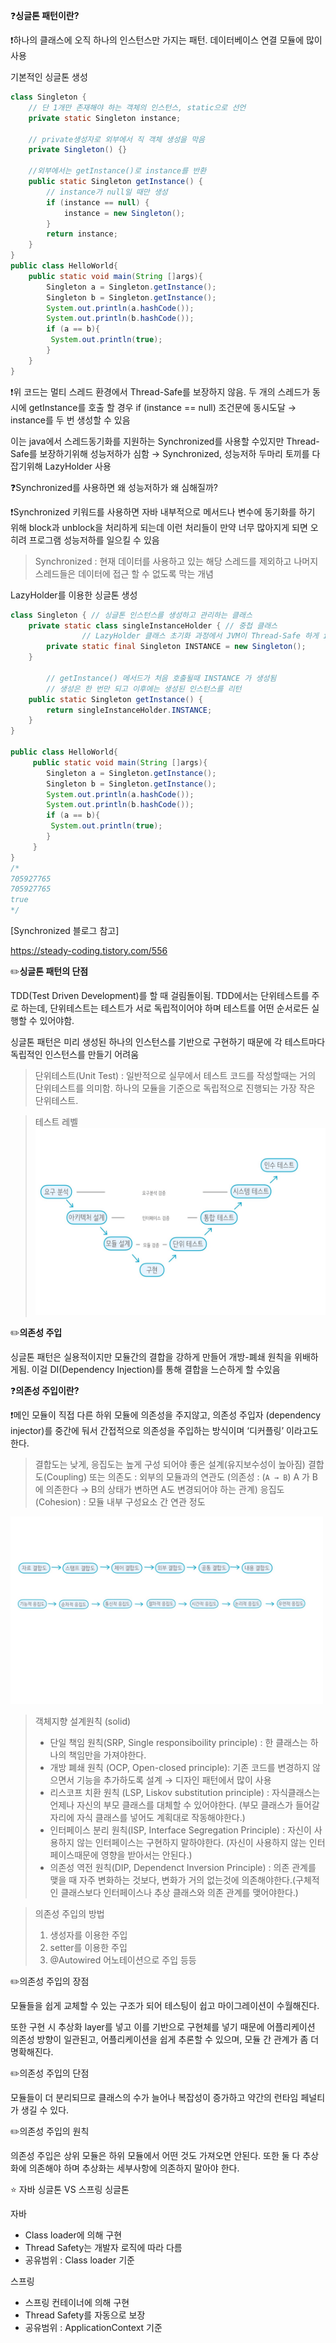 ❓**싱글톤 패턴이란?**

❗하나의 클래스에 오직 하나의 인스턴스만 가지는 패턴. 데이터베이스 연결 모듈에 많이 사용

기본적인 싱글톤 생성

```java
class Singleton {
    // 단 1개만 존재해야 하는 객체의 인스턴스, static으로 선언
    private static Singleton instance;

    // private생성자로 외부에서 직 객체 생성을 막음
    private Singleton() {}

    //외부에서는 getInstance()로 instance를 반환
    public static Singleton getInstance() {
        // instance가 null일 때만 생성
        if (instance == null) {
            instance = new Singleton();
        }
        return instance;
    }
}
public class HelloWorld{
    public static void main(String []args){
        Singleton a = Singleton.getInstance();
        Singleton b = Singleton.getInstance();
        System.out.println(a.hashCode());
        System.out.println(b.hashCode());
        if (a == b){
         System.out.println(true);
        }
    }
}
```

❗위 코드는 멀티 스레드 환경에서 Thread-Safe를 보장하지 않음. 두 개의 스레드가 동시에 getInstance를 호출 할 경우   if (instance == null) 조건문에 동시도달 → instance를 두 번 생성할 수 있음

이는 java에서 스레드동기화를 지원하는 Synchronized를 사용할 수있지만 Thread-Safe를 보장하기위해 성능저하가 심함 → Synchronized, 성능저하 두마리 토끼를 다 잡기위해 LazyHolder 사용

❓Synchronized를 사용하면 왜 성능저하가 왜 심해질까?

❗Synchronized 키워드를 사용하면 자바 내부적으로 메서드나 변수에 동기화를 하기 위해 block과 unblock을 처리하게 되는데 이런 처리들이 만약 너무 많아지게 되면 오히려 프로그램 성능저하를 일으킬 수 있음

> Synchronized : 현재 데이터를 사용하고 있는 해당 스레드를 제외하고 나머지 스레드들은 데이터에 접근 할 수 없도록 막는 개념
>

LazyHolder를 이용한 싱글톤 생성

```java
class Singleton { // 싱글톤 인스턴스를 생성하고 관리하는 클래스
    private static class singleInstanceHolder { // 중첩 클래스 
				// LazyHolder 클래스 초기화 과정에서 JVM이 Thread-Safe 하게 instance를 생성
        private static final Singleton INSTANCE = new Singleton();
    }

		// getInstance() 메서드가 처음 호출될때 INSTANCE 가 생성됨
		// 생성은 한 번만 되고 이후에는 생성된 인스턴스를 리턴
    public static Singleton getInstance() { 
        return singleInstanceHolder.INSTANCE;
    }
}

public class HelloWorld{ 
     public static void main(String []args){ 
        Singleton a = Singleton.getInstance(); 
        Singleton b = Singleton.getInstance(); 
        System.out.println(a.hashCode());
        System.out.println(b.hashCode());  
        if (a == b){
         System.out.println(true); 
        } 
     }
}
/*
705927765
705927765
true
*/
```

[Synchronized  블로그 참고]

https://steady-coding.tistory.com/556

✏️**싱글톤 패턴의 단점**

TDD(Test Driven Development)를 할 때 걸림돌이됨. TDD에서는 단위테스트를 주로 하는데, 단위테스트는 테스트가 서로 독립적이어야 하며 테스트를 어떤 순서로든 실행할 수 있어야함.

싱글톤 패턴은 미리 생성된 하나의 인스턴스를 기반으로 구현하기 때문에 각 테스트마다 독립적인 인스턴스를 만들기 어려움

> 단위테스트(Unit Test) : 일반적으로 실무에서 테스트 코드를 작성할때는 거의 단위테스트를 의미함.  하나의 모듈을 기준으로 독립적으로 진행되는 가장 작은 단위테스트.

> 테스트 레벨 <img src="src/images/테스트 레벨.jpg" width="500" height="300"/>


✏️**의존성 주입**

싱글톤 패턴은 실용적이지만 모듈간의 결합을 강하게 만들어 개방-폐쇄 원칙을 위배하게됨. 이걸 DI(Dependency Injection)를 통해 결합을 느슨하게 할 수있음

❓**의존성 주입이란?**

❗메인 모듈이 직접 다른 하위 모듈에 의존성을 주지않고, 의존성 주입자 (dependency injector)를 중간에 둬서 간접적으로 의존성을 주입하는 방식이며 ‘디커플링’ 이라고도 한다.

> 결합도는 낮게, 응집도는 높게 구성 되어야 좋은 설계(유지보수성이 높아짐)
결합도(Coupling) 또는 의존도 : 외부의 모듈과의 연관도
(의존성 : (`A → B`) A 가 B에 의존한다 → B의 상태가 변하면 A도 변경되어야 하는 관계)
응집도(Cohesion) : 모듈 내부 구성요소 간 연관 정도
<img src="src/images/결합도, 응집도.jpg" width="500" height="300"/>

> 객체지향 설계원칙 (solid)
> - 단일 책임 원칙(SRP, Single responsiboility principle) : 한 클래스는 하나의 책임만을 가져야한다.
> - 개방 폐쇄 원칙 (OCP, Open-closed principle): 기존 코드를 변경하지 않으면서 기능을 추가하도록 설계 → 디자인 패턴에서 많이 사용
> - 리스코프 치환 원칙 (LSP, Liskov substitution principle) : 자식클래스는 언제나 자신의 부모 클래스를 대체할 수 있어야한다. (부모 클래스가 들어갈 자리에 자식 클래스를 넣어도 계획대로 작동해야한다.)
> - 인터페이스 분리 원칙(ISP, Interface Segregation Principle) : 자신이 사용하지 않는 인터페이스는 구현하지 말하야한다. (자신이 사용하지 않는 인터페이스때문에 영향을 받아서는 안된다.)
> - 의존성 역전 원칙(DIP, Dependenct Inversion Principle) : 의존 관계를 맺을 때 자주 변화하는 것보다, 변화가 거의 없는것에 의존해야한다.(구체적인 클래스보다 인터페이스나 추상 클래스와 의존 관계를 맺어야한다.)


> 의존성 주입의 방법
> 1. 생성자를 이용한 주입
> 2. setter를 이용한 주입
> 3. @Autowired 어노테이션으로 주입 등등

✏️의존성 주입의 장점

모듈들을 쉽게 교체할 수 있는 구조가 되어 테스팅이 쉽고 마이그레이션이 수월해진다.

또한 구현 시 추상화 layer를 넣고 이를 기반으로 구현체를 넣기 때문에 어플리케이션 의존성 방향이 일관된고, 어플리케이션을 쉽게 추론할 수 있으며, 모듈 간 관계가 좀 더 명확해진다.

✏️의존성 주입의 단점

모듈들이 더 분리되므로 클래스의 수가 늘어나 복잡성이 증가하고 약간의 런타임 페널티가 생길 수 있다.

✏️의존성 주입의 원칙

의존성 주입은 상위 모듈은 하위 모듈에서 어떤 것도 가져오면 안된다. 또한 둘 다 추상화에 의존해야 하며 추상화는 세부사항에 의존하지 말아야 한다.

⭐ 자바 싱글톤 VS 스프링 싱글톤

자바

- Class loader에 의해 구현
- Thread Safety는 개발자 로직에 따라 다름
- 공유범위 :  Class loader 기준

스프링

- 스프링 컨테이너에 의해 구현
- Thread Safety를 자동으로 보장
- 공유범위 :  ApplicationContext 기준